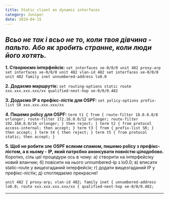 ```yaml
---
title: Static client on dynamic interfaces
category: Juniper
date: 2019-04-15
---
```


_Всьо не так і всьо не то, коли твоя дівчина - пальто._
_Або як зробить странне, коли люди його хотять._
-----


**1. Створюємо інтерфейсік:**
`set interfaces xe-0/0/0 unit 482 proxy-arp
set interfaces xe-0/0/0 unit 482 vlan-id 482
set interfaces xe-0/0/0 unit 482 family inet unnumbered-address lo0.0`

**2. Додаємо маршрутік:**
`set routing-options static route xxx.xxx.xxx.xxx/xx qualified-next-hop xe-0/0/0.482`

**3. Додаємо IP в префікс-лістік для OSPF:**
`set policy-options prefix-list SR xxx.xxx.xxx.xxx/xx`

**4. Пишемо policy для OSPF:**
`term t1 {
from {
route-filter 10.0.0.0/8 orlonger;
route-filter 172.16.0.0/12 orlonger;
route-filter 192.168.0.0/16 orlonger;
}
then reject;
}
term t2 {
from protocol access-internal;
then accept;
}
term t3 {
from {
prefix-list SR;
}
then accept;
}
term t4 {
then reject;
}
term t5 {
from protocol static;
then accept;
}
`

**5. Щоб не робити зле OSPF всяким спамом, пишемо policy з префікс-лістом, а в ньому - IP, який патрєбно анонсувати повністю цілодобово.**
Коротко, сіль цеї процедури ось в чому:
а) створити на інтерфейсіку новий вланчик;
б) повісити на нього unnumbered-ip з lo0.0;
в) вписати static-route у вищезгаданий інтерфейсік;
г) додати вищезгаданий IP у префікс-лістік;
д) споглядаємо прекрасне!

`unit 482 {
proxy-arp;
vlan-id 482;
family inet {
unnumbered-address lo0.0;
route xxx.xxx.xxx.xxx/xx {
qualified-next-hop xe-0/0/0.482;`

-----

